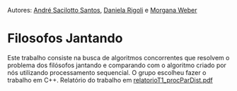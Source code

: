 Autores: [André Sacilotto Santos](https://www.linkedin.com/in/saccilotto/), [Daniela Rigoli](https://www.linkedin.com/in/daniela-rigoli-304b9b190/) e [Morgana Weber](https://www.linkedin.com/in/morgana-weber-280295142/)

# Filosofos Jantando

Este trabalho consiste na busca de algoritmos concorrentes que resolvem o problema dos filósofos jantando e comparando com o algoritmo criado por nós utilizando processamento sequencial. O grupo escolheu fazer o trabalho em C++.
Relatório do trabalho em [relatorioT1_procParDist.pdf](https://github.com/morgsweber/filosofosJantando/blob/master/relatorioT1_procParDist.pdf)

